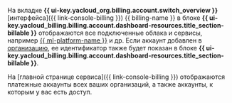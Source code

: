 На вкладке **{{ ui-key.yacloud_org.billing.account.switch_overview }}** [интерфейса]({{ link-console-billing }}) {{ billing-name }} в блоке **{{ ui-key.yacloud_billing.billing.account.dashboard-resources.title_section-billable }}** отображаются все подключенные облака и сервисы, например [{{ ml-platform-name }}](../../datasphere/) и&nbsp;др. Если аккаунт добавлен в [организацию](../concepts/organization.md), ее идентификатор также будет показан в блоке **{{ ui-key.yacloud_billing.billing.account.dashboard-resources.title_section-billable }}**.

На [главной странице сервиса]({{ link-console-billing }}) отображаются платежные аккаунты всех ваших организаций, а также аккаунты, к которым у вас есть доступ.
